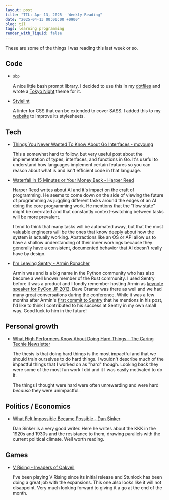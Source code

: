 ```yaml
---
layout: post
title: "TIL: Apr 13, 2025 - Weekly Reading"
date: "2025-04-13 00:00:00 +0900"
blog: til
tags: learning programming
render_with_liquid: false
---
```


These are some of the things I was reading this last week or so.

## Code

- [`sbp`](https://github.com/brujoand/sbp)

    A nice little bash prompt library. I decided to use this in my
    [dotfiles](https://github.com/ianlewis/dotfiles) and wrote a [Tokyo
    Night](https://github.com/folke/tokyonight.nvim) theme for it.

- [Stylelint](https://stylelint.io/)

    A linter for CSS that can be extended to cover SASS. I added this to my
    [website](https://github.com/ianlewis/www.ianlewis.org) to improve its
    stylesheets.

## Tech

- [Things You Never Wanted To Know About Go Interfaces - mcyoung](https://mcyoung.xyz/2024/12/12/go-abi/)

    This a somewhat hard to follow, but very useful post about the
    implementation of types, interfaces, and functions in Go. It's useful to
    understand how languages implement certain features so you can reason about
    what is and isn't efficient code in that language.

- [Waterfall in 15 Minutes or Your Money Back - Harper
  Reed](https://harper.blog/2025/04/10/waterfall-in-15-minutes-or-your-money-back/)

    Harper Reed writes about AI and it's impact on the craft of programming. He
    seems to come down on the side of viewing the future of programming as
    juggling different tasks around the edges of an AI doing the core programming
    work. He mentions that the "flow state" might be overrated and that
    constantly context-switching between tasks will be more prevalent.

    I tend to think that many tasks will be automated away, but that the most
    valuable engineers will be the ones that know deeply about how the system is
    actually working. Abstractions like an OS or API allow us to have a shallow
    understanding of their inner workings because they generally have a
    consistent, documented behavior that AI doesn't really have by design.

- [I'm Leaving Sentry - Armin
  Ronacher](https://lucumr.pocoo.org/2025/3/31/leaving/)

    Armin was and is a big name in the Python community who has also become a well
    known member of the Rust community. I used Sentry before it was a product and
    I fondly remember hosting Armin as [keynote speaker for PyCon JP
    2012](https://www.youtube.com/watch?v=EDlFk1hc8kc&list=PLMkWB0UjwFGnG0fLNi1kyNqFI19s3kCeH).
    Dave Cramer was there as well and we had many great conversations during the
    conference. While it was a few months after Armin's [first commit to
    Sentry](https://github.com/getsentry/sentry/commit/7b82413ce9a011ffca14aa8e98721211aabad77e)
    that he mentions in his post, I'd like to think I contributed to his success
    at Sentry in my own small way. Good luck to him in the future!

## Personal growth

- [What High Performers Know About Doing Hard
  Things - The Caring Techie Newsletter](https://www.thecaringtechie.com/p/what-high-performers-know-about-doing)

    The thesis is that doing hard things is the most impactful and that we should
    train ourselves to do hard things. I wouldn't describe much of the impactful
    things that I worked on as "hard" though. Looking back they were some of the
    most fun work I did and it I was easily motivated to do it.

    The things I thought were hard were often unrewarding and were hard _because_
    they were unimpactful.

## Politics / Economics

- [What Felt Impossible Became Possible - Dan Sinker](https://dansinker.com/posts/2025-02-23-dale/)

    Dan Sinker is a very good writer. Here he writes about the KKK in the 1920s
    and 1930s and the resistance to them, drawing parallels with the current
    political climate. Well worth reading.

## Games

- [V Rising - Invaders of Oakveil](https://www.youtube.com/watch?v=WcJEuU6TJcQ)

    I've been playing V Rising since its initial release and Stunlock has been
    doing a great job with the expansions. This one also looks like it will not
    disappoint. Very much looking forward to giving it a go at the end of the
    month.

